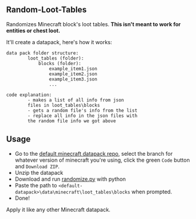 ## Random-Loot-Tables
Randomizes Minecraft block's loot tables. **This isn't meant to work for entities or chest loot.**

It'll create a datapack, here's how it works:

```
data pack folder structure:
        loot_tables (folder):
            blocks (folder):
                example_item1.json
                example_item2.json
                example_item3.json
                ...

code explanation:
        - makes a list of all info from json
        files in loot_tables\blocks
        - gets a random file's info from the list
        - replace all info in the json files with
        the random file info we got above
```

## Usage
- Go to the [default minecraft datapack repo](https://github.com/PixiGeko/Minecraft-default-data/), select the branch for whatever version of minecraft you're using, click the green `Code` button and `Download ZIP`.
- Unzip the datapack
- Download and run [randomize.py](/randomize.py) with python
- Paste the path to `<default-datapack>\data\minecraft\loot_tables\blocks` when prompted.
- Done!

Apply it like any other Minecraft datapack.
